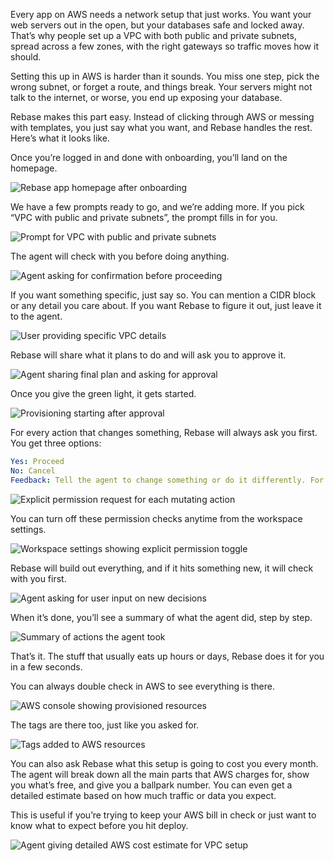 Every app on AWS needs a network setup that just works. You want your web servers out in the open, but your databases safe and locked away. That’s why people set up a VPC with both public and private subnets, spread across a few zones, with the right gateways so traffic moves how it should.

Setting this up in AWS is harder than it sounds. You miss one step, pick the wrong subnet, or forget a route, and things break. Your servers might not talk to the internet, or worse, you end up exposing your database.

Rebase makes this part easy. Instead of clicking through AWS or messing with templates, you just say what you want, and Rebase handles the rest. Here’s what it looks like.

Once you’re logged in and done with onboarding, you’ll land on the homepage.

![Rebase app homepage after onboarding](https://dev-to-uploads.s3.amazonaws.com/uploads/articles/nyybuseq1blhi17jzg7x.png)

We have a few prompts ready to go, and we’re adding more. If you pick “VPC with public and private subnets”, the prompt fills in for you.

![Prompt for VPC with public and private subnets](https://dev-to-uploads.s3.amazonaws.com/uploads/articles/uyok5kwyl9dax2o8s6jw.png)

The agent will check with you before doing anything.

![Agent asking for confirmation before proceeding](https://dev-to-uploads.s3.amazonaws.com/uploads/articles/wij0wc1xsexrkl2i50bb.png)

If you want something specific, just say so. You can mention a CIDR block or any detail you care about. If you want Rebase to figure it out, just leave it to the agent.

![User providing specific VPC details](https://dev-to-uploads.s3.amazonaws.com/uploads/articles/lomr33eijewsrgn9iil4.png)

Rebase will share what it plans to do and will ask you to approve it.

![Agent sharing final plan and asking for approval](https://dev-to-uploads.s3.amazonaws.com/uploads/articles/d0tniz021pwyth4uk1xy.png)

Once you give the green light, it gets started.

![Provisioning starting after approval](https://dev-to-uploads.s3.amazonaws.com/uploads/articles/ck7jnk311yxr5mmjnwp6.png)

For every action that changes something, Rebase will always ask you first. You get three options:

```yaml
Yes: Proceed
No: Cancel
Feedback: Tell the agent to change something or do it differently. For example, you might say, actually use just one AZ.
```

![Explicit permission request for each mutating action](https://dev-to-uploads.s3.amazonaws.com/uploads/articles/gz0q9qggdvaj4xh4qz9q.png)

You can turn off these permission checks anytime from the workspace settings.

![Workspace settings showing explicit permission toggle](https://dev-to-uploads.s3.amazonaws.com/uploads/articles/t5bx52s92wqedsau5eb5.png)

Rebase will build out everything, and if it hits something new, it will check with you first.

![Agent asking for user input on new decisions](https://dev-to-uploads.s3.amazonaws.com/uploads/articles/aufudiefi91eubtov55a.png)

When it’s done, you’ll see a summary of what the agent did, step by step.

![Summary of actions the agent took](https://dev-to-uploads.s3.amazonaws.com/uploads/articles/7ffqil7xe0l2bwwjx6ki.png)

That’s it. The stuff that usually eats up hours or days, Rebase does it for you in a few seconds.

You can always double check in AWS to see everything is there.

![AWS console showing provisioned resources](https://dev-to-uploads.s3.amazonaws.com/uploads/articles/okcaq153lzt2sbvh2vag.png)

The tags are there too, just like you asked for.

![Tags added to AWS resources](https://dev-to-uploads.s3.amazonaws.com/uploads/articles/ils8fx4ytte3vuz2hqrc.png)

You can also ask Rebase what this setup is going to cost you every month. The agent will break down all the main parts that AWS charges for, show you what’s free, and give you a ballpark number. You can even get a detailed estimate based on how much traffic or data you expect.

This is useful if you’re trying to keep your AWS bill in check or just want to know what to expect before you hit deploy.

![Agent giving detailed AWS cost estimate for VPC setup](https://dev-to-uploads.s3.amazonaws.com/uploads/articles/5r8gh12m52g9m3jhpb7e.png)